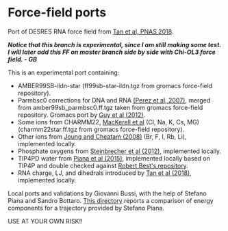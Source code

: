 Force-field ports 
=================

Port of DESRES RNA force field from [Tan et al, PNAS 2018](http://10.1073/pnas.1713027115).

***Notice that this branch is experimental, since I am still making some test. I will later add this FF on master branch side by side with Chi-OL3 force field. - GB***

This is an experimental port containing:

- AMBER99SB-ildn-star (ff99sb-star-ildn.tgz from gromacs force-field repository).
- Parmbsc0 corrections for DNA and RNA [(Perez et al, 2007)](http://dx.doi.org/10.1529/biophysj.106.097782), merged from amber99sb_parmbsc0.ff.tgz taken from gromacs force-field repository. Gromacs port by [Guy et al (2012)](http://dx.doi.org/10.1016/j.bpj.2012.08.012).
- Some ions from CHARMM22, [MacKerell et al](http://doi.org/10.1021/jp973084f) (Cl, Na, K, Cs, MG) (charmm22star.ff.tgz from gromacs force-field repository).
- Other ions from [Joung and Cheatam (2008)](http://doi.org/10.1021/jp8001614) (Br, F, I, Rb, Li), implemented locally.
- Phosphate oxygens from [Steinbrecher et al (2012)](http://doi.org/10.1021/ct300613v), implemented locally.
- TIP4PD water from [Piana et al (2015)](http://doi.org/10.1021/jp508971m), implemented locally based on TIP4P and double checked
  against [Robert Best's repository](https://github.com/bestlab/force_fields/tree/master/gromacs_format/amber99sbws.ff).
- RNA charge, LJ, and dihedrals introduced by [Tan et al (2018)](http://10.1073/pnas.1713027115), implemented locally.

Local ports and validations by Giovanni Bussi, with the help of Stefano Piana and Sandro Bottaro. [This directory](./validation-desres) reports a comparison of energy components for a trajectory provided by Stefano Piana.

USE AT YOUR OWN RISK!!

